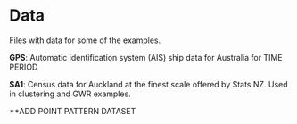 # Data

Files with data for some of the examples.

**GPS**: Automatic identification system (AIS) ship data for Australia for TIME PERIOD

**SA1**: Census data for Auckland at the finest scale offered by Stats NZ. Used in clustering and GWR examples.

**ADD POINT PATTERN DATASET
